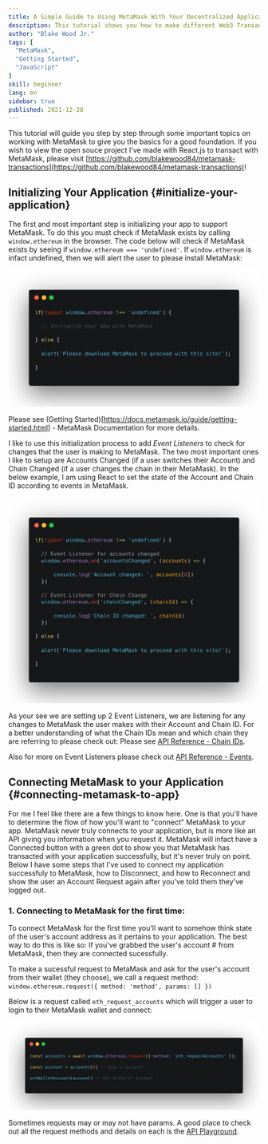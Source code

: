 ```yaml
---
title: A Simple Guide to Using MetaMask With Your Decentralized Application
description: This tutorial shows you how to make different Web3 Transactions using the MetaMask provider in the browser.
author: "Blake Wood Jr."
tags: [
  "MetaMask", 
  "Getting Started",
  "JavaScript"
]
skill: beginner
lang: en
sidebar: true
published: 2021-12-28
---
```


This tutorial will guide you step by step through some important topics on working with MetaMask to give you the basics for a good foundation. If you wish to view the open souce project I've made with React.js to transact with MetaMask, please visit [https://github.com/blakewood84/metamask-transactions](https://github.com/blakewood84/metamask-transactions)!

## Initializing Your Application {#initialize-your-application}

The first and most important step is initializing your app to support MetaMask. To do this you must check if MetaMask exists by calling `window.ethereum` in the browser. The code below will check if MetaMask exists by seeing if `window.ethereum === 'undefined'`. If `window.ethereum` is infact undefined, then we will alert the user to please install MetaMask:

<p align="center">
    <img src="./initialize_img1.png" alt="Initializing MetaMask Image 1" />
</p>

Please see (Getting Started)[https://docs.metamask.io/guide/getting-started.html] - MetaMask Documentation for more details.

I like to use this initialization process to add *Event Listeners* to check for changes that the user is making to MetaMask. The two most important ones I like to setup are Accounts Changed (if a user switches their Account) and Chain Changed (if a user changes the chain in their MetaMask). In the below example, I am using React to set the state of the Account and Chain ID according to events in MetaMask.

<p align="center">
    <img src="./initialize_img2.png" alt="Initializing MetaMask Image 2" />
</p>

As your see we are setting up 2 Event Listeners, we are listening for any changes to MetaMask the user makes with their Account and Chain ID. For a better understanding of what the Chain IDs mean and which chain they are referring to please check out: Please see [API Reference - Chain IDs](https://docs.metamask.io/guide/ethereum-provider.html#chain-ids).

Also for more on Event Listeners please check out [API Reference - Events](https://docs.metamask.io/guide/ethereum-provider.html#events).

## Connecting MetaMask to your Application {#connecting-metamask-to-app}

For me I feel like there are a few things to know here. One is that you'll have to determine the flow of how you'll want to "connect" MetaMask to your app. MetaMask never truly connects to your application, but is more like an API giving you information when you request it. MetaMask will infact have a Connected button with a green dot to show you that MetaMask has transacted with your application successfully, but it's never truly on point. Below I have some steps that I've used to connect my application successfuly to MetaMask, how to Disconnect, and how to Reconnect and show the user an Account Request again after you've told them they've logged out.

### 1. Connecting to MetaMask for the first time: 

To connect MetaMask for the first time you'll want to somehow think state of the user's account address as it pertains to your application. The best way to do this is like so: If you've grabbed the user's account # from MetaMask, then they are connected sucessfully.

To make a sucessful request to MetaMask and ask for the user's account from their wallet (they choose), we call a request method: `window.ethereum.request({ method: 'method', params: [] })`

Below is a request called `eth_request_accounts` which will trigger a user to login to their MetaMask wallet and connect:

<p align="center">
    <img src="./connecting_img1.png" alt="Connecting Image 1" />
</p>

Sometimes requests may or may not have params. A good place to check out all the request methods and details on each is the [API Playground](https://metamask.github.io/api-playground/api-documentation/).
